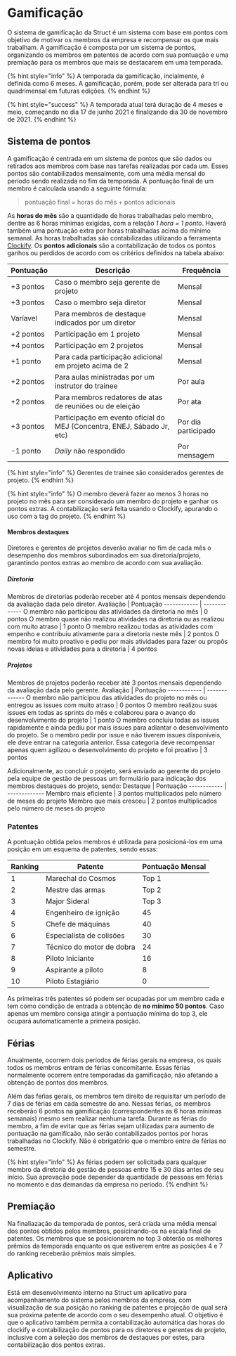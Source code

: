# Gamificação
O sistema de gamificação da Struct é um sistema com base em pontos com objetivo de motivar os membros da empresa e recompensar os que mais trabalham. A gamificação é composta por um sistema de pontos, organizando os membros em patentes de acordo com sua pontuação e uma premiação para os membros que mais se destacarem em uma temporada.

{% hint style="info" %}
A temporada da gamificação, incialmente, é definida como 6 meses. A gamificação, porém, pode ser alterada para tri ou quadrimensal em futuras edições.
{% endhint %}

{% hint style="success" %}
A temporada atual terá duração de 4 meses e meio, começando no dia 17 de junho 2021 e finalizando dia 30 de novembro de 2021.
{% endhint %}

## Sistema de pontos
A gamificação é centrada em um sistema de pontos que são dados ou retirados aos membros com base nas tarefas realizadas por cada um. Esses pontos são contabilizados mensalmente, com uma média mensal do período sendo realizada no fim da temporada.
A pontuação final de um membro é calculada usando a seguinte fórmula:
> pontuação final = horas do mês + pontos adicionais

As **horas do mês** são a quantidade de horas trabalhadas pelo membro, dentre as 6 horas mínimas exigidas, com a relação *1 hora = 1 ponto*. Haverá também uma pontuação extra por horas trabalhadas acima do mínimo semanal. As horas trabalhadas são contabilizadas utilizando a ferramenta [Clockify](clockify.md).
Os **pontos adicionais** são a contabilização de todos os pontos ganhos ou perdidos de acordo com os critérios definidos na tabela abaixo:

Pontuação | Descrição | Frequência
------------ | ------------- | -------------
+3 pontos | Caso o membro seja gerente de projeto | Mensal
+3 pontos | Caso o membro seja diretor | Mensal
Varíavel | Para membros de destaque indicados por um diretor | Mensal
+2 pontos | Participação em 1 projeto | Mensal
+4 pontos | Participação em 2 projetos | Mensal
+1 ponto | Para cada participação adicional em projeto acima de 2 | Mensal
+2 pontos | Para aulas ministradas por um instrutor do trainee | Por aula
+2 pontos | Para membros redatores de atas de reuniões ou de eleição | Por ata
+3 pontos | Participação em evento oficial do MEJ (Concentra, ENEJ, Sábado Jr, etc) | Por dia participado
-1 ponto | *Daily* não respondido | Por mensagem

{% hint style="info" %}
Gerentes de trainee são considerados gerentes de projeto.
{% endhint %}

{% hint style="info" %}
O membro deverá fazer ao menos 3 horas no projeto no mês para ser considerado um membro do projeto e ganhar os pontos extras. A contabilização será feita usando o Clockify, apurando o uso com a tag do projeto.
{% endhint %}

#### Membros destaques
Diretores e gerentes de projetos deverão avaliar no fim de cada mês o desempenho dos membros subordinados em sua diretoria/projeto, garantindo pontos extras ao membro de acordo com sua avaliação. 
##### Diretoria
Membros de diretorias poderão receber até 4 pontos mensais dependendo da avaliação dada pelo diretor.
Avaliação | Pontuação
------------ | -------------
O membro não participou das atividades da diretoria no mês | 0 pontos
O membro quase não realizou atividades na diretoria ou as realizou com muito atraso | 1 ponto
O membro realizou todas as atividades com empenho e contribuiu ativamente para a diretoria neste mês | 2 pontos
O membro foi muito proativo e pediu por mais atividades para fazer ou propôs novas ideias e atividades para a diretoria | 4 pontos
##### Projetos
Membros de projetos poderão receber até 3 pontos mensais dependendo da avaliação dada pelo gerente.
Avaliação | Pontuação
------------ | -------------
O membro não participou das atividades do projeto no mês ou entregou as issues com muito atraso | 0 pontos
O membro realizou suas issues em todas as sprints do mês e colaborou para o avanço do desenvolvimento do projeto | 1 ponto
O membro concluiu todas as issues rapidamente e ainda pediu por mais issues para adiantar o desenvolvimento do projeto. Se o membro pedir por issue e não tiverem issues disponíveis, ele deve entrar na categoria anterior. Essa categoria deve recompensar apenas quem agilizou o desenvolvimento do projeto e foi proativo | 3 pontos

Adicionalmente, ao concluir o projeto, será enviado ao gerente do projeto pela equipe de gestão de pessoas um formulário para indicação dos membros destaques do projeto, sendo:
Destaque | Pontuação
------------ | -------------
Membro mais eficiente | 3 pontos multiplicados pelo número de meses do projeto
Membro que mais cresceu | 2 pontos multiplicados pelo número de meses do projeto

### Patentes
A pontuação obtida pelos membros é utilizada para posicioná-los em uma posição em um esquema de patentes, sendo essas:

Ranking | Patente | Pontuação Mensal
------------ | ------------- | -------------
1 | Marechal do Cosmos | Top 1
2 | Mestre das armas | Top 2
3 | Major Sideral | Top 3
4 | Engenheiro de ignição | 45
5 | Chefe de máquinas | 40
6 | Especialista de colisões | 30
7 | Técnico do motor de dobra | 24
8 | Piloto Iniciante | 16
9 | Aspirante a piloto | 8
10 | Piloto Estagiário | 0

As primeiras três patentes só podem ser ocupadas por um membro cada e tem como condição de entrada a obtenção de **no mínimo 50 pontos**. Caso apenas um membro consiga atingir a pontuação mínima do top 3, ele ocupará automaticamente a primeira posição.

## Férias
Anualmente, ocorrem dois períodos de férias gerais na empresa, os quais todos os membros entram de férias concomitante. Essas férias normalmente ocorrem entre temporadas da gamificação, não afetando a obtenção de pontos dos membros.

Além das feŕias gerais, os membros tem direito de requisitar um período de 7 dias de férias em cada semestre do ano. Nessas férias, os membros receberão 6 pontos na gamificação (correspondentes as 6 horas mínimas semanais) mesmo sem realizar nenhuma tarefa.
Durante as férias do membro, a fim de evitar que as férias sejam utilizadas para aumento de pontuação na gamificaão, não serão contabilizados pontos por horas trabalhadas no Clockify. Não é obrigatório que o membro entre de férias no semestre.

{% hint style="info" %}
As férias podem ser solicitada para qualquer membro da diretoria de gestão de pessoas entre 15 e 30 dias antes de seu início. Sua aprovação pode depender da quantidade de pessoas em férias no momento e das demandas da empresa no período.
{% endhint %}

## Premiação
Na finaliazação da temporada de pontos, será criada uma média mensal dos pontos obtidos pelos membros, posicinando-os na escala final de patentes.
Os membros que se posicionarem no top 3 obterão os melhores prêmios da temporada enquanto os que estiverem entre as posições 4 e 7 do ranking receberão prêmios mais simples.

## Aplicativo
Está em desenvolvimento interno na Struct um aplicativo para acompanhamento do sistema pelos membros da empresa, com visualização de sua posição no ranking de patentes e projeção de qual será sua próxima patente de acordo com o seu desempenho atual. O objetivo é que o aplicativo também permita a contabilização automática das horas do clockify e contabilização de pontos para os diretores e gerentes de projeto, inclusive com a seleção dos membros de destaques por estes, para contabilização dos pontos extras.
